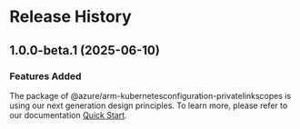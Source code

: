 # Release History
    
## 1.0.0-beta.1 (2025-06-10)

### Features Added

The package of @azure/arm-kubernetesconfiguration-privatelinkscopes is using our next generation design principles. To learn more, please refer to our documentation [Quick Start](https://aka.ms/azsdk/js/mgmt/quickstart).
